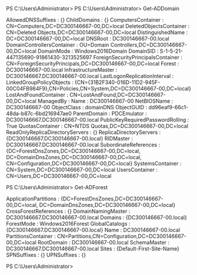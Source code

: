 PS C:\Users\Administrator>
PS C:\Users\Administrator> Get-ADDomain


AllowedDNSSuffixes                 : {}
ChildDomains                       : {}
ComputersContainer                 : CN=Computers,DC=DC300146667-00,DC=local
DeletedObjectsContainer            : CN=Deleted Objects,DC=DC300146667-00,DC=local
DistinguishedName                  : DC=DC300146667-00,DC=local
DNSRoot                            : DC300146667-00.local
DomainControllersContainer         : OU=Domain Controllers,DC=DC300146667-00,DC=local
DomainMode                         : Windows2016Domain
DomainSID                          : S-1-5-21-447135690-91861430-3213525697
ForeignSecurityPrincipalsContainer : CN=ForeignSecurityPrincipals,DC=DC300146667-00,DC=local
Forest                             : DC300146667-00.local
InfrastructureMaster               : DC300146667.DC300146667-00.local
LastLogonReplicationInterval       :
LinkedGroupPolicyObjects           : {CN={31B2F340-016D-11D2-945F-00C04FB984F9},CN=Policies,CN=System,DC=DC300146667-00,DC=local}
LostAndFoundContainer              : CN=LostAndFound,DC=DC300146667-00,DC=local
ManagedBy                          :
Name                               : DC300146667-00
NetBIOSName                        : DC300146667-00
ObjectClass                        : domainDNS
ObjectGUID                         : dd96eaf9-66c1-48da-b87c-6bd216947ae0
ParentDomain                       :
PDCEmulator                        : DC300146667.DC300146667-00.local
PublicKeyRequiredPasswordRolling   : True
QuotasContainer                    : CN=NTDS Quotas,DC=DC300146667-00,DC=local
ReadOnlyReplicaDirectoryServers    : {}
ReplicaDirectoryServers            : {DC300146667.DC300146667-00.local}
RIDMaster                          : DC300146667.DC300146667-00.local
SubordinateReferences              : {DC=ForestDnsZones,DC=DC300146667-00,DC=local, DC=DomainDnsZones,DC=DC300146667-00,DC=local,
                                     CN=Configuration,DC=DC300146667-00,DC=local}
SystemsContainer                   : CN=System,DC=DC300146667-00,DC=local
UsersContainer                     : CN=Users,DC=DC300146667-00,DC=local



PS C:\Users\Administrator> Get-ADForest


ApplicationPartitions : {DC=ForestDnsZones,DC=DC300146667-00,DC=local, DC=DomainDnsZones,DC=DC300146667-00,DC=local}
CrossForestReferences : {}
DomainNamingMaster    : DC300146667.DC300146667-00.local
Domains               : {DC300146667-00.local}
ForestMode            : Windows2016Forest
GlobalCatalogs        : {DC300146667.DC300146667-00.local}
Name                  : DC300146667-00.local
PartitionsContainer   : CN=Partitions,CN=Configuration,DC=DC300146667-00,DC=local
RootDomain            : DC300146667-00.local
SchemaMaster          : DC300146667.DC300146667-00.local
Sites                 : {Default-First-Site-Name}
SPNSuffixes           : {}
UPNSuffixes           : {}



PS C:\Users\Administrator>

